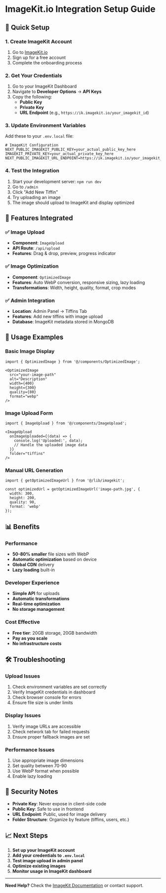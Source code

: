 # ImageKit.io Integration Setup Guide

## 🚀 Quick Setup

### 1. Create ImageKit Account
1. Go to [ImageKit.io](https://imagekit.io)
2. Sign up for a free account
3. Complete the onboarding process

### 2. Get Your Credentials
1. Go to your ImageKit Dashboard
2. Navigate to **Developer Options** → **API Keys**
3. Copy the following:
   - **Public Key**
   - **Private Key** 
   - **URL Endpoint** (e.g., `https://ik.imagekit.io/your_imagekit_id`)

### 3. Update Environment Variables
Add these to your `.env.local` file:

```env
# ImageKit Configuration
NEXT_PUBLIC_IMAGEKIT_PUBLIC_KEY=your_actual_public_key_here
IMAGEKIT_PRIVATE_KEY=your_actual_private_key_here
NEXT_PUBLIC_IMAGEKIT_URL_ENDPOINT=https://ik.imagekit.io/your_imagekit_id
```

### 4. Test the Integration
1. Start your development server: `npm run dev`
2. Go to `/admin` 
3. Click "Add New Tiffin"
4. Try uploading an image
5. The image should upload to ImageKit and display optimized

## 🎯 Features Integrated

### ✅ Image Upload
- **Component**: `ImageUpload`
- **API Route**: `/api/upload`
- **Features**: Drag & drop, preview, progress indicator

### ✅ Image Optimization
- **Component**: `OptimizedImage`
- **Features**: Auto WebP conversion, responsive sizing, lazy loading
- **Transformations**: Width, height, quality, format, crop modes

### ✅ Admin Integration
- **Location**: Admin Panel → Tiffins Tab
- **Features**: Add new tiffins with image upload
- **Database**: ImageKit metadata stored in MongoDB

## 🔧 Usage Examples

### Basic Image Display
```tsx
import { OptimizedImage } from '@/components/OptimizedImage';

<OptimizedImage
  src="your-image-path"
  alt="Description"
  width={400}
  height={300}
  quality={80}
  format="webp"
/>
```

### Image Upload Form
```tsx
import { ImageUpload } from '@/components/ImageUpload';

<ImageUpload
  onImageUploaded={(data) => {
    console.log('Uploaded:', data);
    // Handle the uploaded image data
  }}
  folder="tiffins"
/>
```

### Manual URL Generation
```tsx
import { getOptimizedImageUrl } from '@/lib/imagekit';

const optimizedUrl = getOptimizedImageUrl('image-path.jpg', {
  width: 300,
  height: 200,
  quality: 90,
  format: 'webp'
});
```

## 📊 Benefits

### Performance
- **50-80% smaller** file sizes with WebP
- **Automatic optimization** based on device
- **Global CDN** delivery
- **Lazy loading** built-in

### Developer Experience
- **Simple API** for uploads
- **Automatic transformations**
- **Real-time optimization**
- **No storage management**

### Cost Effective
- **Free tier**: 20GB storage, 20GB bandwidth
- **Pay as you scale**
- **No infrastructure costs**

## 🛠️ Troubleshooting

### Upload Issues
1. Check environment variables are set correctly
2. Verify ImageKit credentials in dashboard
3. Check browser console for errors
4. Ensure file size is under limits

### Display Issues
1. Verify image URLs are accessible
2. Check network tab for failed requests
3. Ensure proper fallback images are set

### Performance Issues
1. Use appropriate image dimensions
2. Set quality between 70-90
3. Use WebP format when possible
4. Enable lazy loading

## 🔐 Security Notes

- **Private Key**: Never expose in client-side code
- **Public Key**: Safe to use in frontend
- **URL Endpoint**: Public, used for image delivery
- **Folder Structure**: Organize by feature (tiffins, users, etc.)

## 📈 Next Steps

1. **Set up your ImageKit account**
2. **Add your credentials to `.env.local`**
3. **Test image upload in admin panel**
4. **Optimize existing images**
5. **Monitor usage in ImageKit dashboard**

---

**Need Help?** Check the [ImageKit Documentation](https://docs.imagekit.io/) or contact support.
